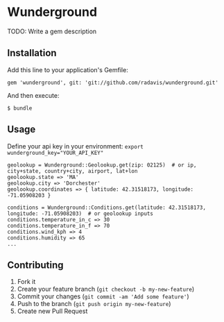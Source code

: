 # Wunderground

TODO: Write a gem description

## Installation

Add this line to your application's Gemfile:

    gem 'wunderground', git: 'git://github.com/radavis/wunderground.git'

And then execute:

    $ bundle

## Usage

Define your api key in your environment: ```export wunderground_key="YOUR_API_KEY"```

```
geolookup = Wunderground::Geolookup.get(zip: 02125)  # or ip, city+state, country+city, airport, lat+lon
geolookup.state => 'MA'
geolookup.city => 'Dorchester'
geolookup.coordinates => { latitude: 42.31518173, longitude: -71.05908203 }

conditions = Wunderground::Conditions.get(latitude: 42.31518173, longitude: -71.05908203)  # or geolookup inputs
conditions.temperature_in_c => 30
conditions.temperature_in_f => 70
conditions.wind_kph => 4
conditions.humidity => 65
...
```

## Contributing

1. Fork it
2. Create your feature branch (`git checkout -b my-new-feature`)
3. Commit your changes (`git commit -am 'Add some feature'`)
4. Push to the branch (`git push origin my-new-feature`)
5. Create new Pull Request
